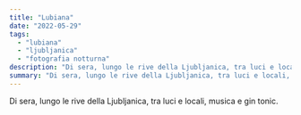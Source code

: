 ```yaml
---
title: "Lubiana"
date: "2022-05-29"
tags: 
  - "lubiana"
  - "ljubljanica"
  - "fotografia notturna"
description: "Di sera, lungo le rive della Ljubljanica, tra luci e locali, musica e gin tonic."
summary: "Di sera, lungo le rive della Ljubljanica, tra luci e locali, musica e gin tonic."
---
```


Di sera, lungo le rive della Ljubljanica, tra luci e locali, musica e gin tonic.